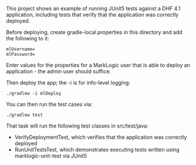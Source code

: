 This project shows an example of running JUnit5 tests against a DHF 4.1 application, including tests 
that verify that the application was correctly deployed.

Before deploying, create gradle-local.properties in this directory and add the following to it:

    mlUsername=
    mlPassword=
    
Enter values for the properties for a MarkLogic user that is able to deploy an application - the admin user should suffice.

Then deploy the app; the -i is for info-level logging:

    ./gradlew -i mlDeploy

You can then run the test cases via:

    ./gradlew test
    
That task will run the following test classes in src/test/java:

- VerifyDeploymentTest, which verifies that the application was correctly deployed
- RunUnitTestsTest, which demonstrates executing tests written using marklogic-unit-test via JUnit5

